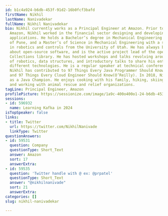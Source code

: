 ```yaml
---
id: b1c4a924-b6db-453f-91d2-16b0fcf3bafd
firstName: Nikhil
lastName: Nanivadekar
fullName: Nikhil Nanivadekar
bio: Nikhil currently works as a Principal Engineer at Amazon. Prior to working at
  Amazon, Nikhil worked in the financial sector designing and developing mission critical
  applications. He holds a Bachelor’s degree in Mechanical Engineering from the University
  of Pune, and a Master’s of Science in Mechanical Engineering with a specialization
  in robotics and controls from the University of Utah. He has always been passionate
  about open-source software, and is the active project lead of the open-source Eclipse
  Collections library. He has hosted workshops and talks revolving around the theme
  of robotics, data structures, and introductory talks to share his enthusiasm about
  different technologies. He is a regular speaker at technical conferences worldwide.
  Nikhil has contributed to 97 Things Every Java Programmer Should Know (O’Reilly)
  and 97 Things Every Cloud Engineer Should Know(O’Reilly). In 2018, Nikhil was selected
  as a Java Champion. He enjoys cooking with his family, hiking, skiing, reading,
  and working with animal rescue and relief organizations.
tagLine: Principal Engineer, Amazon
profilePicture: https://sessionize.com/image/1a9c-400o400o1-24-b6db-453f-91d2-16b0fcf3bafd.5fad5095-f522-48bc-a490-dacfe9532e22.jpg
sessions:
- id: 596932
  name: Learning Kafka in 2024
isTopSpeaker: false
links:
- title: Twitter
  url: https://twitter.com/NikhilNanivade
  linkType: Twitter
questionAnswers:
- id: 59531
  question: Company
  questionType: Short_Text
  answer: Amazon
  sort: 17
  answerExtra: 
- id: 59535
  question: 'Twitter handle with @ ex: @prpatel'
  questionType: Short_Text
  answer: "@nikhilnanivade"
  sort: 21
  answerExtra: 
categories: []
slug: nikhil-nanivadekar

---
```

